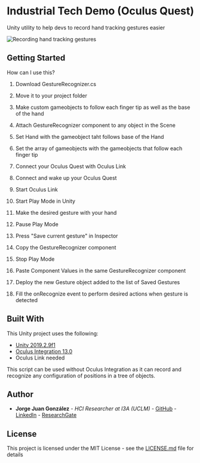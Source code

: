 # Industrial Tech Demo (Oculus Quest)

Unity utility to help devs to record hand tracking gestures easier

![Recording hand tracking gestures](https://i.imgur.com/wkmDrtn.gif)

## Getting Started

How can I use this?

1. Download GestureRecognizer.cs
2. Move it to your project folder
3. Make custom gameobjects to follow each finger tip as well as the base of the hand
4. Attach GestureRecognizer component to any object in the Scene
5. Set Hand with the gameobject taht follows base of the Hand
6. Set the array of gameobjects with the gameobjects that follow each finger tip
7. Connect your Oculus Quest with Oculus Link

8. Connect and wake up your Oculus Quest
9. Start Oculus Link

10. Start Play Mode in Unity
11. Make the desired gesture with your hand
12. Pause Play Mode
13. Press "Save current gesture" in Inspector
14. Copy the GestureRecognizer component
15. Stop Play Mode
16. Paste Component Values in the same GestureRecognizer component

17. Deploy the new Gesture object added to the list of Saved Gestures
18. Fill the onRecognize event to perform desired actions when gesture is detected

## Built With

This Unity project uses the following:

* [Unity 2019.2.9f1](https://unity3d.com/es/get-unity/download/archive)
* [Oculus Integration 13.0](https://assetstore.unity.com/packages/tools/integration/oculus-integration-82022)
* Oculus Link needed

This script can be used without Oculus Integration as it can record and recognize any configuration of positions in a tree of objects.

## Author

* **Jorge Juan González** - *HCI Researcher at I3A (UCLM)* - [GitHub](https://github.com/jormaje) - [LinkedIn](https://www.linkedin.com/in/jorgejgnz/) - [ResearchGate](https://www.researchgate.net/profile/Jorge_Juan_Gonzalez)

## License

This project is licensed under the MIT License - see the [LICENSE.md](LICENSE.md) file for details
